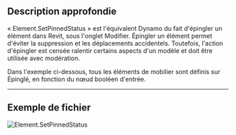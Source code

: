 ## Description approfondie
« Element.SetPinnedStatus » est l'équivalent Dynamo du fait d'épingler un élément dans Revit, sous l'onglet Modifier. Épingler un élément permet d'éviter la suppression et les déplacements accidentels. Toutefois, l'action d'épingler est censée ralentir certains aspects d'un modèle et doit être utilisée avec modération.

Dans l'exemple ci-dessous, tous les éléments de mobilier sont définis sur Épinglé, en fonction du nœud booléen d'entrée.
___
## Exemple de fichier

![Element.SetPinnedStatus](./Revit.Elements.Element.SetPinnedStatus_img.jpg)
